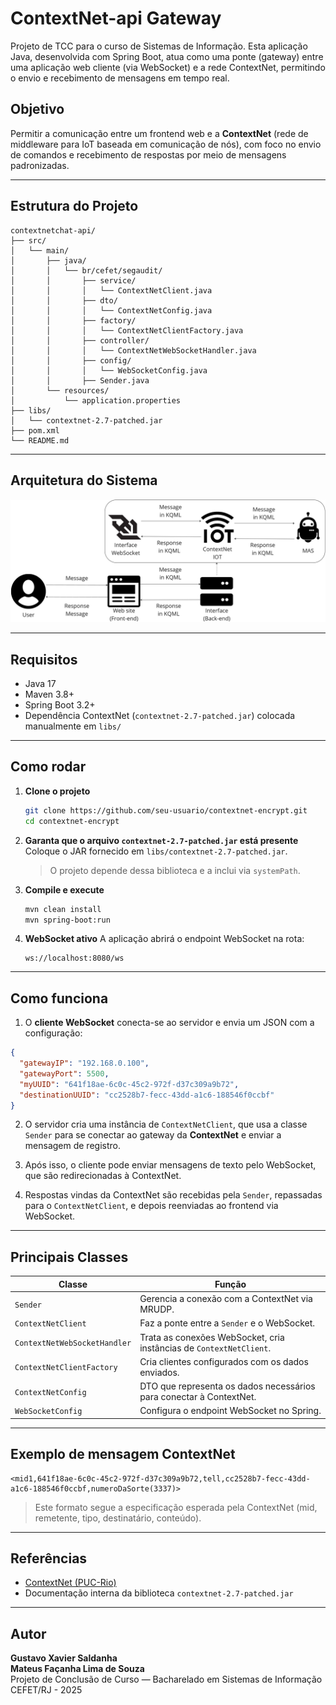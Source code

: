 # ContextNet-api Gateway

Projeto de TCC para o curso de Sistemas de Informação. Esta aplicação Java, desenvolvida com Spring Boot, atua como uma ponte (gateway) entre uma aplicação web cliente (via WebSocket) e a rede ContextNet, permitindo o envio e recebimento de mensagens em tempo real.

## Objetivo

Permitir a comunicação entre um frontend web e a **ContextNet** (rede de middleware para IoT baseada em comunicação de nós), com foco no envio de comandos e recebimento de respostas por meio de mensagens padronizadas.

---

## Estrutura do Projeto

```
contextnetchat-api/
├── src/
│   └── main/
│       ├── java/
│       │   └── br/cefet/segaudit/
│       │       ├── service/
│       │       │   └── ContextNetClient.java
│       │       ├── dto/
│       │       │   └── ContextNetConfig.java
│       │       ├── factory/
│       │       │   └── ContextNetClientFactory.java
│       │       ├── controller/
│       │       │   └── ContextNetWebSocketHandler.java
│       │       ├── config/
│       │       │   └── WebSocketConfig.java
│       │       ├── Sender.java
│       └── resources/
│           └── application.properties
├── libs/
│   └── contextnet-2.7-patched.jar
├── pom.xml
└── README.md
```
---
## Arquitetura do Sistema

![Arquitetura da aplicação](docs\images\ContextNet-chat-interface-diagram.jpg)

---

## Requisitos

- Java 17
- Maven 3.8+
- Spring Boot 3.2+
- Dependência ContextNet (`contextnet-2.7-patched.jar`) colocada manualmente em `libs/`

---

## Como rodar

1. **Clone o projeto**
   ```bash
   git clone https://github.com/seu-usuario/contextnet-encrypt.git
   cd contextnet-encrypt
   ```

2. **Garanta que o arquivo `contextnet-2.7-patched.jar` está presente**
   Coloque o JAR fornecido em `libs/contextnet-2.7-patched.jar`.  
   > O projeto depende dessa biblioteca e a inclui via `systemPath`.

3. **Compile e execute**
   ```bash
   mvn clean install
   mvn spring-boot:run
   ```

4. **WebSocket ativo**
   A aplicação abrirá o endpoint WebSocket na rota:
   ```
   ws://localhost:8080/ws
   ```
---

## Como funciona

1. O **cliente WebSocket** conecta-se ao servidor e envia um JSON com a configuração:

```json
{
  "gatewayIP": "192.168.0.100",
  "gatewayPort": 5500,
  "myUUID": "641f18ae-6c0c-45c2-972f-d37c309a9b72",
  "destinationUUID": "cc2528b7-fecc-43dd-a1c6-188546f0ccbf"
}
```

2. O servidor cria uma instância de `ContextNetClient`, que usa a classe `Sender` para se conectar ao gateway da **ContextNet** e enviar a mensagem de registro.

3. Após isso, o cliente pode enviar mensagens de texto pelo WebSocket, que são redirecionadas à ContextNet.

4. Respostas vindas da ContextNet são recebidas pela `Sender`, repassadas para o `ContextNetClient`, e depois reenviadas ao frontend via WebSocket.

---

## Principais Classes

| Classe                         | Função |
| -------------------------------|--------|
| `Sender`                       | Gerencia a conexão com a ContextNet via MRUDP. |
| `ContextNetClient`             | Faz a ponte entre a `Sender` e o WebSocket. |
| `ContextNetWebSocketHandler`   | Trata as conexões WebSocket, cria instâncias de `ContextNetClient`. |
| `ContextNetClientFactory`      | Cria clientes configurados com os dados enviados. |
| `ContextNetConfig`             | DTO que representa os dados necessários para conectar à ContextNet. |
| `WebSocketConfig`              | Configura o endpoint WebSocket no Spring. |

---

## Exemplo de mensagem ContextNet

```text
<mid1,641f18ae-6c0c-45c2-972f-d37c309a9b72,tell,cc2528b7-fecc-43dd-a1c6-188546f0ccbf,numeroDaSorte(3337)>
```

> Este formato segue a especificação esperada pela ContextNet (mid, remetente, tipo, destinatário, conteúdo).

---

## Referências

- [ContextNet (PUC-Rio)](https://gitlab.com/contextnet)
- Documentação interna da biblioteca `contextnet-2.7-patched.jar`

---

## Autor

**Gustavo Xavier Saldanha**  
**Mateus Façanha Lima de Souza**  
Projeto de Conclusão de Curso — Bacharelado em Sistemas de Informação  
CEFET/RJ - 2025

